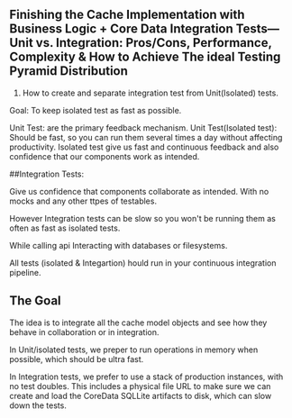 ## Finishing the Cache Implementation with Business Logic + Core Data Integration Tests—Unit vs. Integration: Pros/Cons, Performance, Complexity & How to Achieve The ideal Testing Pyramid Distribution

1. How to create and separate integration test from Unit(Isolated) tests.

Goal: To keep isolated test as fast as possible.

Unit Test: are the primary feedback mechanism.
Unit Test(Isolated test): Should be fast, so you can run them several times a day without affecting productivity.
Isolated test give us fast and continuous feedback and also confidence that our components work as intended.

##Integration Tests:

Give us confidence that components collaborate as intended.
With no mocks and any other ttpes of testables.

However Integration tests can be slow so you won't be running them as often as fast as isolated tests.

While calling api
Interacting with databases or filesystems.

All tests (isolated & Integartion) hould run in your continuous integration pipeline.


## The Goal

The idea is to integrate all the cache model objects and see how they behave in collaboration or in integration.

In Unit/isolated tests, we preper to run operations in memory when possible, which should be ultra fast.

In Integration tests, we prefer to use a stack of production instances, with no test doubles.
This includes a physical file URL to make sure we can create and load the CoreData SQLLite artifacts to disk, which can slow down the tests.
